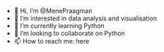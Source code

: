 - 👋 Hi, I’m @MenePraagman
- 👀 I’m interested in data analysis and visualisation
- 🌱 I’m currently learning Python
- 💞️ I’m looking to collaborate on Python
- 📫 How to reach me: here

<!---
MenePraagman/MenePraagman is a ✨ special ✨ repository because its `README.md` (this file) appears on your GitHub profile.
You can click the Preview link to take a look at your changes.
--->
